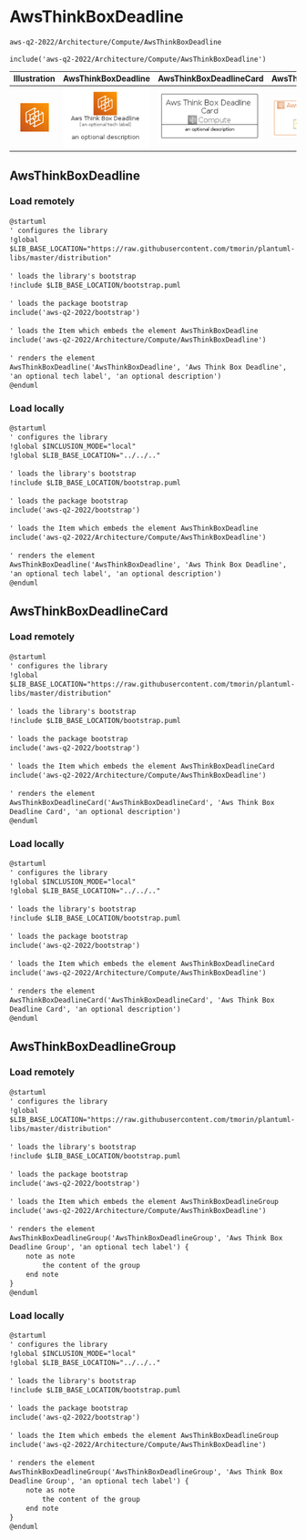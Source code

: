 # AwsThinkBoxDeadline


```text
aws-q2-2022/Architecture/Compute/AwsThinkBoxDeadline
```

```text
include('aws-q2-2022/Architecture/Compute/AwsThinkBoxDeadline')
```



| Illustration | AwsThinkBoxDeadline | AwsThinkBoxDeadlineCard | AwsThinkBoxDeadlineGroup |
| :---: | :---: | :---: | :---: |
| ![illustration for Illustration](../../../aws-q2-2022/Architecture/Compute/AwsThinkBoxDeadline.png) | ![illustration for AwsThinkBoxDeadline](../../../aws-q2-2022/Architecture/Compute/AwsThinkBoxDeadline.Local.png) | ![illustration for AwsThinkBoxDeadlineCard](../../../aws-q2-2022/Architecture/Compute/AwsThinkBoxDeadlineCard.Local.png) | ![illustration for AwsThinkBoxDeadlineGroup](../../../aws-q2-2022/Architecture/Compute/AwsThinkBoxDeadlineGroup.Local.png) |




## AwsThinkBoxDeadline

### Load remotely
```plantuml
@startuml
' configures the library
!global $LIB_BASE_LOCATION="https://raw.githubusercontent.com/tmorin/plantuml-libs/master/distribution"

' loads the library's bootstrap
!include $LIB_BASE_LOCATION/bootstrap.puml

' loads the package bootstrap
include('aws-q2-2022/bootstrap')

' loads the Item which embeds the element AwsThinkBoxDeadline
include('aws-q2-2022/Architecture/Compute/AwsThinkBoxDeadline')

' renders the element
AwsThinkBoxDeadline('AwsThinkBoxDeadline', 'Aws Think Box Deadline', 'an optional tech label', 'an optional description')
@enduml
```

### Load locally
```plantuml
@startuml
' configures the library
!global $INCLUSION_MODE="local"
!global $LIB_BASE_LOCATION="../../.."

' loads the library's bootstrap
!include $LIB_BASE_LOCATION/bootstrap.puml

' loads the package bootstrap
include('aws-q2-2022/bootstrap')

' loads the Item which embeds the element AwsThinkBoxDeadline
include('aws-q2-2022/Architecture/Compute/AwsThinkBoxDeadline')

' renders the element
AwsThinkBoxDeadline('AwsThinkBoxDeadline', 'Aws Think Box Deadline', 'an optional tech label', 'an optional description')
@enduml
```

## AwsThinkBoxDeadlineCard

### Load remotely
```plantuml
@startuml
' configures the library
!global $LIB_BASE_LOCATION="https://raw.githubusercontent.com/tmorin/plantuml-libs/master/distribution"

' loads the library's bootstrap
!include $LIB_BASE_LOCATION/bootstrap.puml

' loads the package bootstrap
include('aws-q2-2022/bootstrap')

' loads the Item which embeds the element AwsThinkBoxDeadlineCard
include('aws-q2-2022/Architecture/Compute/AwsThinkBoxDeadline')

' renders the element
AwsThinkBoxDeadlineCard('AwsThinkBoxDeadlineCard', 'Aws Think Box Deadline Card', 'an optional description')
@enduml
```

### Load locally
```plantuml
@startuml
' configures the library
!global $INCLUSION_MODE="local"
!global $LIB_BASE_LOCATION="../../.."

' loads the library's bootstrap
!include $LIB_BASE_LOCATION/bootstrap.puml

' loads the package bootstrap
include('aws-q2-2022/bootstrap')

' loads the Item which embeds the element AwsThinkBoxDeadlineCard
include('aws-q2-2022/Architecture/Compute/AwsThinkBoxDeadline')

' renders the element
AwsThinkBoxDeadlineCard('AwsThinkBoxDeadlineCard', 'Aws Think Box Deadline Card', 'an optional description')
@enduml
```

## AwsThinkBoxDeadlineGroup

### Load remotely
```plantuml
@startuml
' configures the library
!global $LIB_BASE_LOCATION="https://raw.githubusercontent.com/tmorin/plantuml-libs/master/distribution"

' loads the library's bootstrap
!include $LIB_BASE_LOCATION/bootstrap.puml

' loads the package bootstrap
include('aws-q2-2022/bootstrap')

' loads the Item which embeds the element AwsThinkBoxDeadlineGroup
include('aws-q2-2022/Architecture/Compute/AwsThinkBoxDeadline')

' renders the element
AwsThinkBoxDeadlineGroup('AwsThinkBoxDeadlineGroup', 'Aws Think Box Deadline Group', 'an optional tech label') {
    note as note
        the content of the group
    end note
}
@enduml
```

### Load locally
```plantuml
@startuml
' configures the library
!global $INCLUSION_MODE="local"
!global $LIB_BASE_LOCATION="../../.."

' loads the library's bootstrap
!include $LIB_BASE_LOCATION/bootstrap.puml

' loads the package bootstrap
include('aws-q2-2022/bootstrap')

' loads the Item which embeds the element AwsThinkBoxDeadlineGroup
include('aws-q2-2022/Architecture/Compute/AwsThinkBoxDeadline')

' renders the element
AwsThinkBoxDeadlineGroup('AwsThinkBoxDeadlineGroup', 'Aws Think Box Deadline Group', 'an optional tech label') {
    note as note
        the content of the group
    end note
}
@enduml
```

